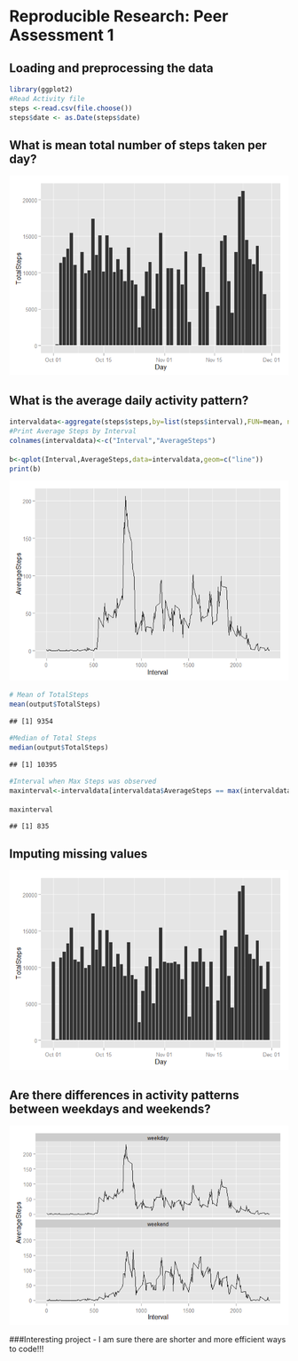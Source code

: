 # Reproducible Research: Peer Assessment 1

## Loading and preprocessing the data


```r
library(ggplot2)
#Read Activity file
steps <-read.csv(file.choose())
steps$date <- as.Date(steps$date)
```

## What is mean total number of steps taken per day?

![plot of chunk unnamed-chunk-2](./PA1_Template_files/figure-html/unnamed-chunk-2.png) 


## What is the average daily activity pattern?

```r
intervaldata<-aggregate(steps$steps,by=list(steps$interval),FUN=mean, na.rm=TRUE)
#Print Average Steps by Interval
colnames(intervaldata)<-c("Interval","AverageSteps")

b<-qplot(Interval,AverageSteps,data=intervaldata,geom=c("line"))
print(b)
```

![plot of chunk unnamed-chunk-3](./PA1_Template_files/figure-html/unnamed-chunk-3.png) 

```r
# Mean of TotalSteps
mean(output$TotalSteps)
```

```
## [1] 9354
```

```r
#Median of Total Steps
median(output$TotalSteps)
```

```
## [1] 10395
```

```r
#Interval when Max Steps was observed
maxinterval<-intervaldata[intervaldata$AverageSteps == max(intervaldata$AverageSteps),1]

maxinterval
```

```
## [1] 835
```

## Imputing missing values
![plot of chunk unnamed-chunk-4](./PA1_Template_files/figure-html/unnamed-chunk-4.png) 

## Are there differences in activity patterns between weekdays and weekends?
![Weekdays Vs Weekends](./PA1_Template_files/figure-html/unnamed-chunk-5.png) 

###Interesting project - I am sure there are shorter and more efficient ways to code!!!

